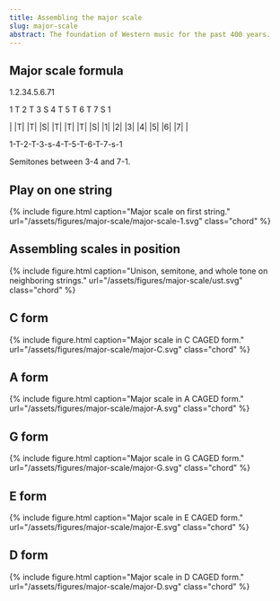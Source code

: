 ```yaml
---
title: Assembling the major scale
slug: major-scale
abstract: The foundation of Western music for the past 400 years. 
---
```


## Major scale formula

1.2.34.5.6.71

1 T 2 T 3 S 4 T
5 T 6 T 7 S 1

<div class="table-wrapper" markdown="block">

| |T| |T| |S| |T| |T| |T| |S|
|1| |2| |3| |4| |5| |6| |7| |

1-T-2-T-3-s-4-T-5-T-6-T-7-s-1

</div>

Semitones between 3-4 and 7-1. 

## Play on one string

{% include figure.html
    caption="Major scale on first string."
    url="/assets/figures/major-scale/major-scale-1.svg"
    class="chord"
%}

## Assembling scales in position

{% include figure.html
    caption="Unison, semitone, and whole tone on neighboring strings."
    url="/assets/figures/major-scale/ust.svg"
    class="chord"
%}

## C form

{% include figure.html
    caption="Major scale in C CAGED form."
    url="/assets/figures/major-scale/major-C.svg"
    class="chord"
%}

## A form

{% include figure.html
    caption="Major scale in A CAGED form."
    url="/assets/figures/major-scale/major-A.svg"
    class="chord"
%}

## G form

{% include figure.html
    caption="Major scale in G CAGED form."
    url="/assets/figures/major-scale/major-G.svg"
    class="chord"
%}

## E form

{% include figure.html
    caption="Major scale in E CAGED form."
    url="/assets/figures/major-scale/major-E.svg"
    class="chord"
%}

## D form

{% include figure.html
    caption="Major scale in D CAGED form."
    url="/assets/figures/major-scale/major-D.svg"
    class="chord"
%}
